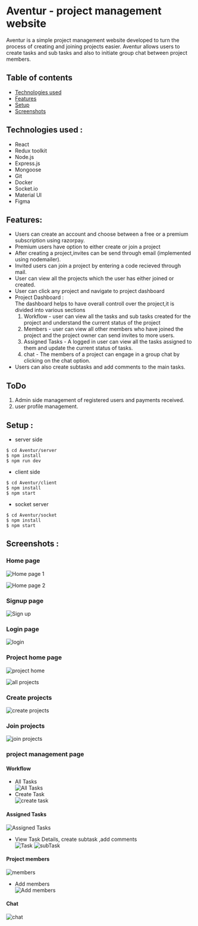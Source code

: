 # Aventur - project management website <br/>
Aventur is a simple project management website developed to turn the process of creating and joining projects easier. Aventur allows users to create tasks and sub tasks and also to initiate group chat between project members.<br/>

## Table of contents

* [Technologies used](#technologies-used)
* [Features](#features)
* [Setup]()
* [Screenshots](#screenshots)



## Technologies used : <br/>
* React
* Redux toolkit
* Node.js
* Express.js
* Mongoose
* Git
* Docker
* Socket.io
* Material UI
* Figma
<!-- to do -->

## Features:<br/>
* Users can create an account and choose between a free or a premium subscription using razorpay.
* Premium users have option to either create or join a project
* After creating a project,invites can be send through email (implemented using nodemailer).
* Invited users can join a project by entering a code recieved through mail.
* User can view all the projects which the user has either joined or created.
* User can click any project and navigate to project dashboard
* Project Dashboard : <br/>
  The dashboard helps to have overall controll over the project,it is divided into various sections
  1. Workflow - user can view all the tasks and sub tasks created for the project and understand the current status of the project
  2. Members - user can view all other members who have joined the project and the project owner can send invites to more users.
  3. Assigned Tasks - A logged in user can view all the tasks assigned to them and update the current status of tasks.
  4. chat - The members of a project can engage in a group chat by clicking on the chat option.
* Users can also create subtasks and add comments to the main tasks.

## ToDo<br/>
1. Admin side management of registered users and payments received.
2. user profile management.

## Setup : <br/>

* server side<br/>
```
$ cd Aventur/server
$ npm install
$ npm run dev
```
* client side<br/>
```
$ cd Aventur/client
$ npm install
$ npm start
```
* socket server<br/>
```
$ cd Aventur/socket
$ npm install
$ npm start
```
## Screenshots : <br/>

### Home page
![Home page 1](https://res.cloudinary.com/doxthu5pb/image/upload/v1666016412/Aventur/Screenshot_from_2022-10-17_19-42-36_i6siaq.png)

![Home page 2](https://res.cloudinary.com/doxthu5pb/image/upload/v1666016412/Aventur/Screenshot_from_2022-10-17_19-43-59_kkhjg1.png)

### Signup page
![Sign up](https://res.cloudinary.com/doxthu5pb/image/upload/v1666016408/Aventur/Screenshot_from_2022-10-17_19-44-18_qbws49.png)

### Login page
![login](https://res.cloudinary.com/doxthu5pb/image/upload/v1666016408/Aventur/Screenshot_from_2022-10-17_19-44-33_iy8mnz.png)

### Project home page
![project home](https://res.cloudinary.com/doxthu5pb/image/upload/v1666016411/Aventur/Screenshot_from_2022-10-17_19-44-58_zzltvk.png)

![all projects](https://res.cloudinary.com/doxthu5pb/image/upload/v1666016411/Aventur/Screenshot_from_2022-10-17_19-45-09_lqqxl6.png)

### Create projects
![create projects](https://res.cloudinary.com/doxthu5pb/image/upload/v1666016415/Aventur/Screenshot_from_2022-10-17_19-46-47_jo2o1q.png)

### Join projects
![join projects](https://res.cloudinary.com/doxthu5pb/image/upload/v1666016416/Aventur/Screenshot_from_2022-10-17_19-46-53_oxmjpf.png)

### project management page

#### Workflow
* All Tasks <br/>
![All Tasks](https://res.cloudinary.com/doxthu5pb/image/upload/v1666016411/Aventur/Screenshot_from_2022-10-17_19-46-11_vhsuze.png)
* Create Task <br/>
![create task](https://res.cloudinary.com/doxthu5pb/image/upload/v1666016416/Aventur/Screenshot_from_2022-10-17_19-47-11_qy2fyz.png)

#### Assigned Tasks
![Assigned Tasks](https://res.cloudinary.com/doxthu5pb/image/upload/v1666016412/Aventur/Screenshot_from_2022-10-17_19-46-27_ayhbbt.png)
* View Task Details, create subtask ,add comments<br/>
![Task](https://res.cloudinary.com/doxthu5pb/image/upload/v1666016417/Aventur/Screenshot_from_2022-10-17_19-49-07_gxk8xt.png)
![subTask](https://res.cloudinary.com/doxthu5pb/image/upload/v1666016418/Aventur/Screenshot_from_2022-10-17_19-49-12_ra8ur3.png)

#### Project members
![members](https://res.cloudinary.com/doxthu5pb/image/upload/v1666016412/Aventur/Screenshot_from_2022-10-17_19-46-35_jmjvzk.png)
* Add members<br/>
![Add members](https://res.cloudinary.com/doxthu5pb/image/upload/v1666016415/Aventur/Screenshot_from_2022-10-17_19-47-20_vppsz8.png)


#### Chat
![chat](https://res.cloudinary.com/doxthu5pb/image/upload/v1666016416/Aventur/Screenshot_from_2022-10-17_19-48-48_ddydsx.png)




